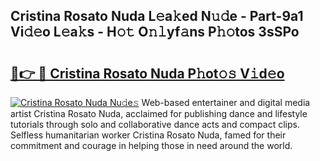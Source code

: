 ## Cristina Rosato Nuda L𝚎a𝚔ed N𝚞𝚍e - Part-9a1 Vi𝚍𝚎o L𝚎a𝚔s - H𝚘𝚝 O𝚗𝚕yf𝚊ns P𝚑𝚘tos 3sSPo

# <h2><a href="http://kf10s4.oniu.top/?m=Cristina+Rosato+Nuda">🔗👉 🔴 Cristina Rosato Nuda P𝚑ot𝚘𝚜 V𝚒d𝚎o</a></h2>

[![Cristina Rosato Nuda Nu𝚍e𝚜](https://i.imgur.com/0qMVB7G.gif)](http://kf10s4.oniu.top/?m=Cristina+Rosato+Nuda)
Web-based entertainer and digital media artist Cristina Rosato Nuda, acclaimed for publishing dance and lifestyle tutorials through solo and collaborative dance acts and compact clips. Selfless humanitarian worker Cristina Rosato Nuda, famed for their commitment and courage in helping those in need around the world.  
